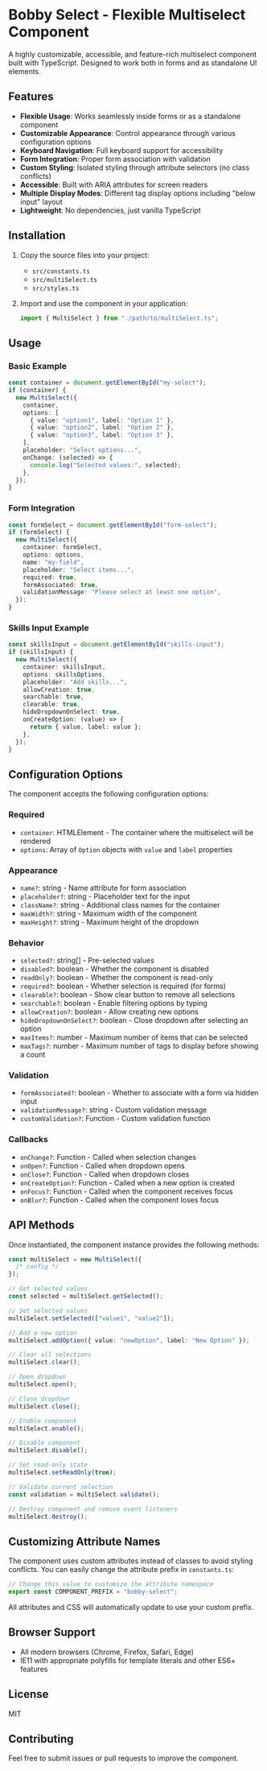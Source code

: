 # Bobby Select - Flexible Multiselect Component

A highly customizable, accessible, and feature-rich multiselect component built with TypeScript. Designed to work both in forms and as standalone UI elements.

## Features

- **Flexible Usage**: Works seamlessly inside forms or as a standalone component
- **Customizable Appearance**: Control appearance through various configuration options
- **Keyboard Navigation**: Full keyboard support for accessibility
- **Form Integration**: Proper form association with validation
- **Custom Styling**: Isolated styling through attribute selectors (no class conflicts)
- **Accessible**: Built with ARIA attributes for screen readers
- **Multiple Display Modes**: Different tag display options including "below input" layout
- **Lightweight**: No dependencies, just vanilla TypeScript

## Installation

1. Copy the source files into your project:

   - `src/constants.ts`
   - `src/multiSelect.ts`
   - `src/styles.ts`

2. Import and use the component in your application:
   ```typescript
   import { MultiSelect } from "./path/to/multiSelect.ts";
   ```

## Usage

### Basic Example

```typescript
const container = document.getElementById("my-select");
if (container) {
  new MultiSelect({
    container,
    options: [
      { value: "option1", label: "Option 1" },
      { value: "option2", label: "Option 2" },
      { value: "option3", label: "Option 3" },
    ],
    placeholder: "Select options...",
    onChange: (selected) => {
      console.log("Selected values:", selected);
    },
  });
}
```

### Form Integration

```typescript
const formSelect = document.getElementById("form-select");
if (formSelect) {
  new MultiSelect({
    container: formSelect,
    options: options,
    name: "my-field",
    placeholder: "Select items...",
    required: true,
    formAssociated: true,
    validationMessage: "Please select at least one option",
  });
}
```

### Skills Input Example

```typescript
const skillsInput = document.getElementById("skills-input");
if (skillsInput) {
  new MultiSelect({
    container: skillsInput,
    options: skillsOptions,
    placeholder: "Add skills...",
    allowCreation: true,
    searchable: true,
    clearable: true,
    hideDropdownOnSelect: true,
    onCreateOption: (value) => {
      return { value, label: value };
    },
  });
}
```

## Configuration Options

The component accepts the following configuration options:

### Required

- `container`: HTMLElement - The container where the multiselect will be rendered
- `options`: Array of `Option` objects with `value` and `label` properties

### Appearance

- `name?`: string - Name attribute for form association
- `placeholder?`: string - Placeholder text for the input
- `className?`: string - Additional class names for the container
- `maxWidth?`: string - Maximum width of the component
- `maxHeight?`: string - Maximum height of the dropdown

### Behavior

- `selected?`: string[] - Pre-selected values
- `disabled?`: boolean - Whether the component is disabled
- `readOnly?`: boolean - Whether the component is read-only
- `required?`: boolean - Whether selection is required (for forms)
- `clearable?`: boolean - Show clear button to remove all selections
- `searchable?`: boolean - Enable filtering options by typing
- `allowCreation?`: boolean - Allow creating new options
- `hideDropdownOnSelect?`: boolean - Close dropdown after selecting an option
- `maxItems?`: number - Maximum number of items that can be selected
- `maxTags?`: number - Maximum number of tags to display before showing a count

### Validation

- `formAssociated?`: boolean - Whether to associate with a form via hidden input
- `validationMessage?`: string - Custom validation message
- `customValidation?`: Function - Custom validation function

### Callbacks

- `onChange?`: Function - Called when selection changes
- `onOpen?`: Function - Called when dropdown opens
- `onClose?`: Function - Called when dropdown closes
- `onCreateOption?`: Function - Called when a new option is created
- `onFocus?`: Function - Called when the component receives focus
- `onBlur?`: Function - Called when the component loses focus

## API Methods

Once instantiated, the component instance provides the following methods:

```typescript
const multiSelect = new MultiSelect({
  /* config */
});

// Get selected values
const selected = multiSelect.getSelected();

// Set selected values
multiSelect.setSelected(["value1", "value2"]);

// Add a new option
multiSelect.addOption({ value: "newOption", label: "New Option" });

// Clear all selections
multiSelect.clear();

// Open dropdown
multiSelect.open();

// Close dropdown
multiSelect.close();

// Enable component
multiSelect.enable();

// Disable component
multiSelect.disable();

// Set read-only state
multiSelect.setReadOnly(true);

// Validate current selection
const validation = multiSelect.validate();

// Destroy component and remove event listeners
multiSelect.destroy();
```

## Customizing Attribute Names

The component uses custom attributes instead of classes to avoid styling conflicts. You can easily change the attribute prefix in `constants.ts`:

```typescript
// Change this value to customize the attribute namespace
export const COMPONENT_PREFIX = "bobby-select";
```

All attributes and CSS will automatically update to use your custom prefix.

## Browser Support

- All modern browsers (Chrome, Firefox, Safari, Edge)
- IE11 with appropriate polyfills for template literals and other ES6+ features

## License

MIT

## Contributing

Feel free to submit issues or pull requests to improve the component.
